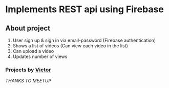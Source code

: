 # Implements REST api using Firebase

## About project

1. User sign up & sign in via email-password (Firebase authentication)
2. Shows a list of videos (Can view each video in the list)
3. Can upload a video
4. Updates number of views

### Projects by [Victor](https://github.com/victsomie)


_THANKS TO MEETUP_

